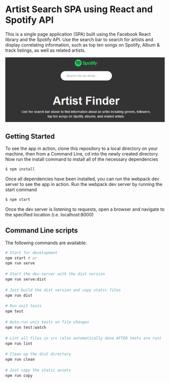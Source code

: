# Artist Search SPA using React and Spotify API

This is a single page application (SPA) built using the Facebook React library and the Spotify API. Use the search bar to search for artists and display correlating information, such as top ten songs on Spotify, Album & track listings, as well as related artists. 

![Image of Yaktocat](https://github.com/brackenderek/React-Spotify-View/blob/master/src/images/spotify1.png)
## Getting Started

To see the app in action, clone this repository to a local directory on your machine, then from a Command Line, cd into the newly created directory.
Now run the install command to install all of the necessary dependencies

```bash
$ npm install
```
Once all dependencies have been installed, you can run the webpack dev server to see the app in action.
Run the webpack dev server by running the start command
```bash
$ npm start
```
Once the dev server is listening to requests, open a browser and navigate to the specified location (i.e. localhost:8000)

## Command Line scripts
The following commands are available:
```bash
# Start for development
npm start # or
npm run serve

# Start the dev-server with the dist version
npm run serve:dist

# Just build the dist version and copy static files
npm run dist

# Run unit tests
npm test

# Auto-run unit tests on file changes
npm run test:watch

# Lint all files in src (also automatically done AFTER tests are run)
npm run lint

# Clean up the dist directory
npm run clean

# Just copy the static assets
npm run copy
```


